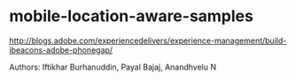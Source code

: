 # mobile-location-aware-samples

http://blogs.adobe.com/experiencedelivers/experience-management/build-ibeacons-adobe-phonegap/

Authors: Iftikhar Burhanuddin, Payal Bajaj, Anandhvelu N
